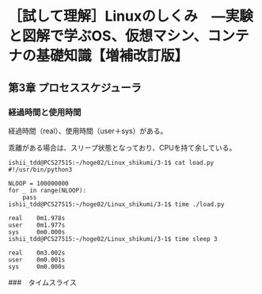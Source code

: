 
# ［試して理解］Linuxのしくみ　―実験と図解で学ぶOS、仮想マシン、コンテナの基礎知識【増補改訂版】

## 第3章 プロセススケジューラ

### 経過時間と使用時間

経過時間（real）、使用時間（user＋sys）がある。

乖離がある場合は、スリープ状態となっており、CPUを持て余している。

```
ishii_tdd@PCS27515:~/hoge02/Linux_shikumi/3-1$ cat load.py
#!/usr/bin/python3

NLOOP = 100000000
for _ in range(NLOOP):
    pass
ishii_tdd@PCS27515:~/hoge02/Linux_shikumi/3-1$ time ./load.py

real    0m1.978s
user    0m1.977s
sys     0m0.000s
ishii_tdd@PCS27515:~/hoge02/Linux_shikumi/3-1$ time sleep 3

real    0m3.002s
user    0m0.001s
sys     0m0.000s
```

###　タイムスライス





